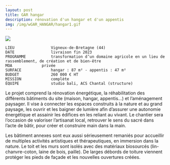 ```yaml
---
layout: post
title: GAR hangar
description: rénovation d'un hangar et d'un appentis
img: /img/wGAR_HANGAR/hangar1.gif
---
```


<div clas="img_row">
    <img class="col three" src="{{ site.baseurl }}/img/wGAR_HANGAR/hangar1.gif"/>
</div>

```
LIEU                Vigneux-de-Bretagne (44)
DATE                livraison fin 2023
PROGRAMME           transformation d’un domaine agricole en un lieu de rassemblement, de création et de bien-être
MOA  		    privée
SURFACE             hangar : 87 m² - appentis : 47 m²
BUDGET              260 000 € HT
MISSION             complète
ÉQUIPE              studio bali, ACS Chantal (structure)
```

Le projet comprend la rénovation énergétique, la réhabilitation des différents bâtiments du site (maison, hangar, appentis...) et l’aménagement paysager.
Il vise à connecter les espaces construits à la nature et au grand paysage, les ouvrir et les baigner de lumière afin d’assurer une autonomie énergétique et assainir les édifices en les reliant au vivant. Le chantier sera l’occasion de valoriser l’artisanat local, retrouver le sens du sacré dans l’acte de bâtir, pour créer et construire main dans la main.

Les bâtiment annexes sont eux aussi sérieusement remaniés pour accueillir de multiples activités artistiques et thérapeutiques, en immersion dans la nature. Le toit et les murs sont isolés avec des matériaux biosourcés (lin-chanvre-coton, laine de bois, paille). De larges débords de toiture viennent protéger les pieds de façade et les nouvelles ouvertures créées.

<div class="img_row">
	<img class="col two" src="{{ site.baseurl }}/img/wGAR_HANGAR/hangar2.jpg" alt="" title="example image"/>
</div>
<div class="img_row">
	<img class="col three" src="{{ site.baseurl }}/img/wGAR_HANGAR/hangar3.jpg" alt="" title="example image"/>
</div>
<div class="img_row">
	<img class="col three" src="{{ site.baseurl }}/img/wGAR_HANGAR/hangar4.jpg" alt="" title="example image"/>
</div>
